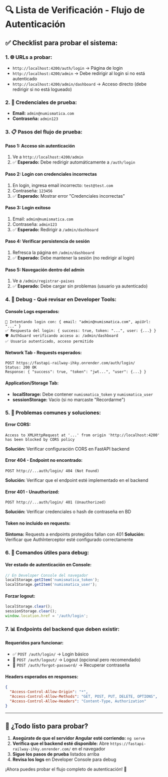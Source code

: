 # 🔍 Lista de Verificación - Flujo de Autenticación

## ✅ **Checklist para probar el sistema:**

### 1. **🌐 URLs a probar:**
- `http://localhost:4200/auth/login` → Página de login
- `http://localhost:4200/admin` → Debe redirigir al login si no está autenticado
- `http://localhost:4200/admin/dashboard` → Acceso directo (debe redirigir si no está logueado)

### 2. **🔐 Credenciales de prueba:**
- **Email:** `admin@numismatica.com`
- **Contraseña:** `admin123`

### 3. **📋 Pasos del flujo de prueba:**

#### **Paso 1: Acceso sin autenticación**
1. Ve a `http://localhost:4200/admin`
2. ✅ **Esperado:** Debe redirigir automáticamente a `/auth/login`

#### **Paso 2: Login con credenciales incorrectas**
1. En login, ingresa email incorrecto: `test@test.com`
2. Contraseña: `123456`
3. ✅ **Esperado:** Mostrar error "Credenciales incorrectas"

#### **Paso 3: Login exitoso**
1. Email: `admin@numismatica.com`
2. Contraseña: `admin123`
3. ✅ **Esperado:** Redirigir a `/admin/dashboard`

#### **Paso 4: Verificar persistencia de sesión**
1. Refresca la página en `/admin/dashboard`
2. ✅ **Esperado:** Debe mantener la sesión (no redirigir al login)

#### **Paso 5: Navegación dentro del admin**
1. Ve a `/admin/registrar-paises`
2. ✅ **Esperado:** Debe cargar sin problemas (usuario ya autenticado)

### 4. **🔧 Debug - Qué revisar en Developer Tools:**

#### **Console Logs esperados:**
```
🔐 Intentando login con: { email: "admin@numismatica.com", apiUrl: "..." }
✅ Respuesta del login: { success: true, token: "...", user: {...} }
🛡️ AuthGuard verificando acceso a: /admin/dashboard
✅ Usuario autenticado, acceso permitido
```

#### **Network Tab - Requests esperados:**
```
POST https://fastapi-railway-ihky.onrender.com/auth/login/
Status: 200 OK
Response: { "success": true, "token": "jwt...", "user": {...} }
```

#### **Application/Storage Tab:**
- **localStorage:** Debe contener `numismatica_token` y `numismatica_user`
- **sessionStorage:** Vacío (si no marcaste "Recordarme")

### 5. **🚨 Problemas comunes y soluciones:**

#### **Error CORS:**
```
Access to XMLHttpRequest at '...' from origin 'http://localhost:4200' has been blocked by CORS policy
```
**Solución:** Verificar configuración CORS en FastAPI backend

#### **Error 404 - Endpoint no encontrado:**
```
POST http://...auth/login/ 404 (Not Found)
```
**Solución:** Verificar que el endpoint esté implementado en el backend

#### **Error 401 - Unauthorized:**
```
POST http://...auth/login/ 401 (Unauthorized)
```
**Solución:** Verificar credenciales o hash de contraseña en BD

#### **Token no incluido en requests:**
**Síntoma:** Requests a endpoints protegidos fallan con 401
**Solución:** Verificar que AuthInterceptor esté configurado correctamente

### 6. **🔄 Comandos útiles para debug:**

#### **Ver estado de autenticación en Console:**
```javascript
// En Developer Console del navegador
localStorage.getItem('numismatica_token');
localStorage.getItem('numismatica_user');
```

#### **Forzar logout:**
```javascript
localStorage.clear();
sessionStorage.clear();
window.location.href = '/auth/login';
```

### 7. **📊 Endpoints del backend que deben existir:**

#### **Requeridos para funcionar:**
- ✅ `POST /auth/login/` → Login básico
- 🔄 `POST /auth/logout/` → Logout (opcional pero recomendado)
- 🔄 `POST /auth/forgot-password/` → Recuperar contraseña

#### **Headers esperados en responses:**
```json
{
  "Access-Control-Allow-Origin": "*",
  "Access-Control-Allow-Methods": "GET, POST, PUT, DELETE, OPTIONS",
  "Access-Control-Allow-Headers": "Content-Type, Authorization"
}
```

---

## 🎯 **¿Todo listo para probar?**

1. **Asegúrate de que el servidor Angular esté corriendo:** `ng serve`
2. **Verifica que el backend esté disponible:** Abre `https://fastapi-railway-ihky.onrender.com/` en el navegador
3. **Sigue los pasos de prueba** listados arriba
4. **Revisa los logs** en Developer Console para debug

¡Ahora puedes probar el flujo completo de autenticación! 🚀